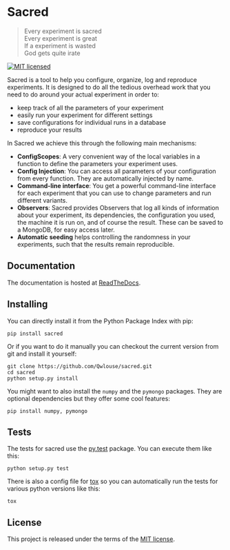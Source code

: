Sacred
======

> Every experiment is sacred<br>
> Every experiment is great<br>
> If a experiment is wasted<br>
> God gets quite irate<br>

[![MIT licensed](http://img.shields.io/badge/license-MIT-brightgreen.svg)](http://choosealicense.com/licenses/mit/)

Sacred is a tool to help you configure, organize, log and reproduce experiments.
It is designed to do all the tedious overhead work that you need to do around 
your actual experiment in order to:

 * keep track of all the parameters of your experiment
 * easily run your experiment for different settings
 * save configurations for individual runs in a database
 * reproduce your results

In Sacred we achieve this through the following main mechanisms:

 * **ConfigScopes**: A very convenient way of the local variables in a function
   to define the parameters your experiment uses.
 * **Config Injection**: You can access all parameters of your configuration
   from every function. They are automatically injected by name. 
 * **Command-line interface**: You get a powerful command-line interface for each
   experiment that you can use to change parameters and run different variants.
 * **Observers**: Sacred provides Observers that log all kinds of information 
   about your experiment, its dependencies, the configuration you used, 
   the machine it is run on, and of course the result. These can be saved
   to a MongoDB, for easy access later.
 * **Automatic seeding** helps controlling the randomness in your experiments, 
   such that the results remain reproducible.
 

Documentation
-------------
The documentation is hosted at [ReadTheDocs](http://sacred.readthedocs.org/).

Installing
----------
You can directly install it from the Python Package Index with pip:

    pip install sacred

Or if you want to do it manually you can checkout the current version from git
and install it yourself:

    git clone https://github.com/Qwlouse/sacred.git
    cd sacred
    python setup.py install

You might want to also install the `numpy` and the `pymongo` packages. They are 
optional dependencies but they offer some cool features:

    pip install numpy, pymongo
    
Tests
-----
The tests for sacred use the [py.test](http://pytest.org/latest/) package. 
You can execute them like this:

    python setup.py test
    
There is also a config file for [tox](https://testrun.org/tox/latest/) so you 
can automatically run the tests for various python versions like this:

    tox


License
-------
This project is released under the terms of the 
[MIT license](http://opensource.org/licenses/MIT). 
